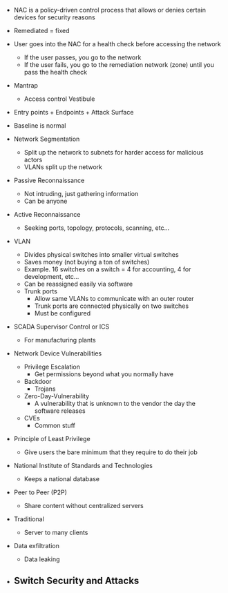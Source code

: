 
- NAC is a policy-driven control process that allows or denies certain devices for security reasons
- Remediated = fixed

- User goes into the NAC for a health check before accessing the network
	- If the user passes, you go to the network
	- If the user fails, you go to the remediation network (zone) until you pass the health check

- Mantrap
	- Access control Vestibule

- Entry points + Endpoints + Attack Surface

- Baseline is normal

- Network Segmentation
	- Split up the network to subnets for harder access for malicious actors
	- VLANs split up the network 

- Passive Reconnaissance
	- Not intruding, just gathering information
	- Can be anyone

- Active Reconnaissance
	- Seeking ports, topology, protocols, scanning, etc...

- VLAN
	- Divides physical switches into smaller virtual switches
	- Saves money (not buying a ton of switches)
	- Example. 16 switches on a switch = 4 for accounting, 4 for development, etc...
	- Can be reassigned easily via software
	- Trunk ports
		- Allow same VLANs to communicate with an outer router
		- Trunk ports are connected physically on two switches 
		- Must be configured

- SCADA Supervisor Control or ICS
	- For manufacturing plants

- Network Device Vulnerabilities 
	- Privilege Escalation
		- Get permissions beyond what you normally have
	- Backdoor
		- Trojans
	- Zero-Day-Vulnerability
		- A vulnerability that is unknown to the vendor the day the software releases
	- CVEs
		- Common stuff

- Principle of Least Privilege
	- Give users the bare minimum that they require to do their job

- National Institute of Standards and Technologies
	- Keeps a national database

- Peer to Peer (P2P)
	- Share content without centralized servers

- Traditional
	- Server to many clients 

- Data exfiltration
	- Data leaking

- Switch Security and Attacks
	- 